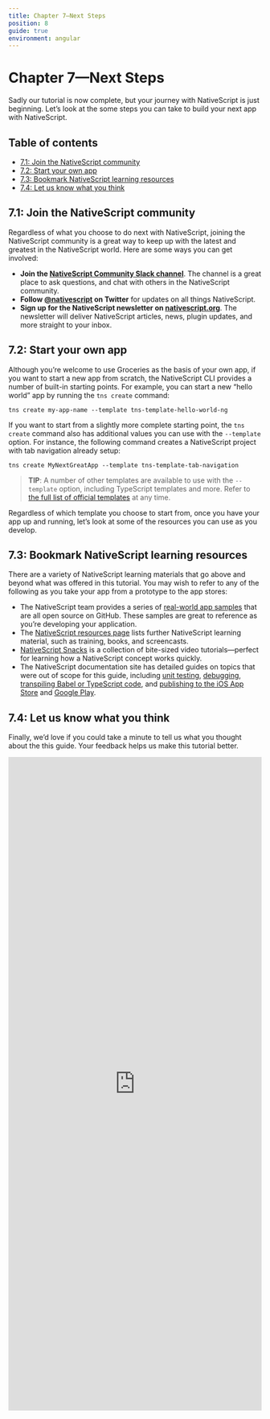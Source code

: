 ```yaml
---
title: Chapter 7—Next Steps
position: 8
guide: true
environment: angular
---
```


# Chapter 7—Next Steps

Sadly our tutorial is now complete, but your journey with NativeScript is just beginning. Let’s look at the some steps you can take to build your next app with NativeScript.

## Table of contents

- [7.1: Join the NativeScript community](#71-join-the-nativescript-community)
- [7.2: Start your own app](#72-start-your-own-app)
- [7.3: Bookmark NativeScript learning resources](#73-bookmark-nativescript-learning-resources)
- [7.4: Let us know what you think](#74-let-us-know-what-you-think)

## 7.1: Join the NativeScript community

Regardless of what you choose to do next with NativeScript, joining the NativeScript community is a great way to keep up with the latest and greatest in the NativeScript world. Here are some ways you can get involved:

- **Join the [NativeScript Community Slack channel](http://developer.telerik.com/wp-login.php?action=slack-invitation)**. The channel is a great place to ask questions, and chat with others in the NativeScript community.
- **Follow [@nativescript](https://twitter.com/nativescript) on Twitter** for updates on all things NativeScript.
- **Sign up for the NativeScript newsletter on [nativescript.org](https://www.nativescript.org/)**. The newsletter will deliver NativeScript articles, news, plugin updates, and more straight to your inbox.

## 7.2: Start your own app

Although you’re welcome to use Groceries as the basis of your own app, if you want to start a new app from scratch, the NativeScript CLI provides a number of built-in starting points. For example, you can start a new “hello world” app by running the `tns create` command:

```
tns create my-app-name --template tns-template-hello-world-ng
```

If you want to start from a slightly more complete starting point, the `tns create` command also has additional values you can use with the `--template` option. For instance, the following command creates a NativeScript project with tab navigation already setup:

```
tns create MyNextGreatApp --template tns-template-tab-navigation
```

> **TIP**: A number of other templates are available to use with the `--template` option, including TypeScript templates and more. Refer to [the full list of official templates](https://www.tjvantoll.com/2016/02/22/creating-nativescript-templates/) at any time.

Regardless of which template you choose to start from, once you have your app up and running, let’s look at some of the resources you can use as you develop.

## 7.3: Bookmark NativeScript learning resources

There are a variety of NativeScript learning materials that go above and beyond what was offered in this tutorial. You may wish to refer to any of the following as you take your app from a prototype to the app stores:

- The NativeScript team provides a series of [real-world app samples](https://www.nativescript.org/app-samples-with-code) that are all open source on GitHub. These samples are great to reference as you’re developing your application.
- The [NativeScript resources page](https://www.nativescript.org/resources) lists further NativeScript learning material, such as training, books, and screencasts.
- [NativeScript Snacks](http://www.nativescriptsnacks.com/) is a collection of bite-sized video tutorials—perfect for learning how a NativeScript concept works quickly.
- The NativeScript documentation site has detailed guides on topics that were out of scope for this guide, including [unit testing](http://docs.nativescript.org/core-concepts/testing), [debugging](http://docs.nativescript.org/core-concepts/debugging), [transpiling Babel or TypeScript code](http://docs.nativescript.org/core-concepts/transpilers), and [publishing to the iOS App Store](http://docs.nativescript.org/core-concepts/publishing-ios-apps) and [Google Play](http://docs.nativescript.org/core-concepts/publishing-android-apps).

## 7.4: Let us know what you think

Finally, we’d love if you could take a minute to tell us what you thought about the this guide. Your feedback helps us make this tutorial better.

<iframe src="https://docs.google.com/forms/d/1r0q8YJ7yzXcDClfu29FTFITvU1_x-2MdGjZBMPrSXCw/viewform?embedded=true" width="760" height="1300" style="max-width: 100%;" frameborder="0" marginheight="0" marginwidth="0">Loading...</iframe>
